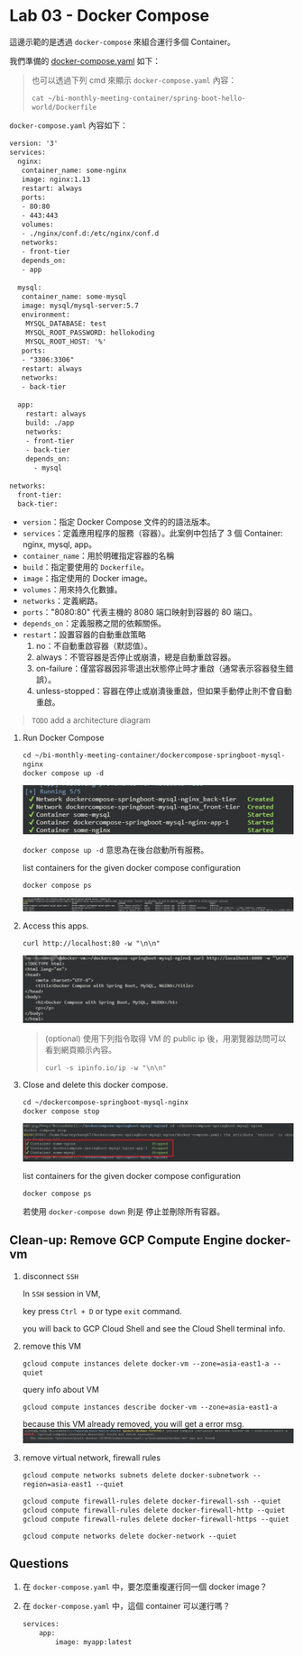 # Lab 03 - Docker Compose

這邊示範的是透過 `docker-compose` 來組合運行多個 Container。

我們準備的 [docker-compose.yaml](..\dockercompose-springboot-mysql-nginx\docker-compose.yaml) 如下：

> 也可以透過下列 cmd 來顯示 `docker-compose.yaml` 內容：
> ```
> cat ~/bi-monthly-meeting-container/spring-boot-hello-world/Dockerfile
> ```

`docker-compose.yaml` 內容如下：

```
version: '3'
services:
  nginx:
   container_name: some-nginx
   image: nginx:1.13
   restart: always
   ports:
   - 80:80
   - 443:443
   volumes:
   - ./nginx/conf.d:/etc/nginx/conf.d
   networks:
   - front-tier
   depends_on:
   - app
 
  mysql:
   container_name: some-mysql
   image: mysql/mysql-server:5.7
   environment:
    MYSQL_DATABASE: test
    MYSQL_ROOT_PASSWORD: hellokoding
    MYSQL_ROOT_HOST: '%'
   ports:
   - "3306:3306"
   restart: always
   networks:
   - back-tier  

  app:
    restart: always
    build: ./app
    networks:
    - front-tier
    - back-tier  
    depends_on:
      - mysql

networks:
  front-tier:
  back-tier:

```

- `version`：指定 Docker Compose 文件的的語法版本。
- `services`：定義應用程序的服務（容器）。此案例中包括了 3 個 Container: nginx, mysql, app。
- `container_name`：用於明確指定容器的名稱
- `build`：指定要使用的 `Dockerfile`。
- `image`：指定使用的 Docker image。
- `volumes`：用來持久化數據。
- `networks`：定義網路。
- `ports`："8080:80" 代表主機的 8080 端口映射到容器的 80 端口。
- `depends_on`：定義服務之間的依賴關係。
- `restart`：設置容器的自動重啟策略
    1. no：不自動重啟容器（默認值）。
    2. always：不管容器是否停止或崩潰，總是自動重啟容器。
    3. on-failure：僅當容器因非零退出狀態停止時才重啟（通常表示容器發生錯誤）。
    4. unless-stopped：容器在停止或崩潰後重啟，但如果手動停止則不會自動重啟。


> `TODO` add a architecture diagram


1. Run Docker Compose
    ```
    cd ~/bi-monthly-meeting-container/dockercompose-springboot-mysql-nginx
    docker compose up -d
    ```
    ![lb03_docker_compose_start](./images/lb03_docker_compose_start.png)

    `docker compose up -d` 意思為在後台啟動所有服務。

    list containers for the given docker compose configuration
    ```
    docker compose ps
    ```
    ![lb03_docker_compose_ps](./images/lb03_docker_compose_ps.png)


2. Access this apps.
    ```
    curl http://localhost:80 -w "\n\n"
    ```
    ![lb03_access_app](./images/lb03_access_app.png)

    > (optional) 使用下列指令取得 VM 的 public ip 後，用瀏覽器訪問可以看到網頁顯示內容。
    > ```
    > curl -s ipinfo.io/ip -w "\n\n"
    > ```


3. Close and delete this docker compose.
    ```
    cd ~/dockercompose-springboot-mysql-nginx
    docker compose stop
    ```
    ![lb03_docker_compose_stop](./images/lb03_docker_compose_stop.png)

    list containers for the given docker compose configuration
    ```
    docker compose ps
    ```

    若使用 `docker-compose down` 則是 停止並刪除所有容器。


## Clean-up: Remove GCP Compute Engine docker-vm

1. disconnect `SSH`

    In `SSH` session in VM, 
    
    key press `Ctrl + D` or type `exit` command.

    you will back to GCP Cloud Shell and see the Cloud Shell terminal info.
    

2. remove this VM

    ```
    gcloud compute instances delete docker-vm --zone=asia-east1-a --quiet
    ```

    query info about VM
    ```
    gcloud compute instances describe docker-vm --zone=asia-east1-a
    ```

    because this VM already removed, you will get a error msg.
    ![l03_query_not_exist_vm](./images/l03_query_not_exist_vm.png)


3. remove virtual network, firewall rules
    ```
    gcloud compute networks subnets delete docker-subnetwork --region=asia-east1 --quiet
    ```

    ```
    gcloud compute firewall-rules delete docker-firewall-ssh --quiet
    gcloud compute firewall-rules delete docker-firewall-http --quiet
    gcloud compute firewall-rules delete docker-firewall-https --quiet
    ```

    ```
    gcloud compute networks delete docker-network --quiet
    ```
    

## Questions

1. 在 `docker-compose.yaml` 中，要怎麼重複運行同一個 docker image？

2. 在 `docker-compose.yaml` 中，這個 container 可以運行嗎？

    ```
    services:
        app: 
            image: myapp:latest
    ```
